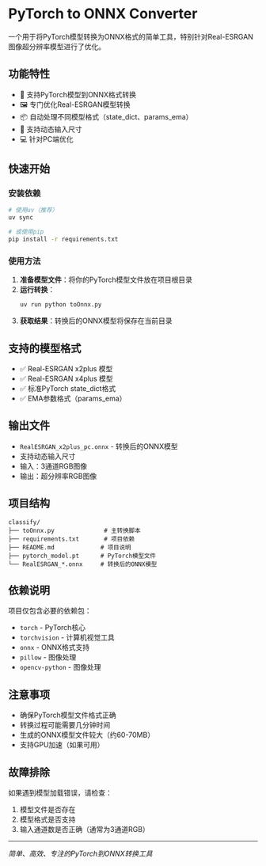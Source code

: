 # PyTorch to ONNX Converter

一个用于将PyTorch模型转换为ONNX格式的简单工具，特别针对Real-ESRGAN图像超分辨率模型进行了优化。

## 功能特性

- 🔄 支持PyTorch模型到ONNX格式转换
- 🖼️ 专门优化Real-ESRGAN模型转换
- 📦 自动处理不同模型格式（state_dict、params_ema）
- 🎯 支持动态输入尺寸
- 💻 针对PC端优化

## 快速开始

### 安装依赖

```bash
# 使用uv（推荐）
uv sync

# 或使用pip
pip install -r requirements.txt
```

### 使用方法

1. **准备模型文件**：将你的PyTorch模型文件放在项目根目录
2. **运行转换**：
   ```bash
   uv run python toOnnx.py
   ```
3. **获取结果**：转换后的ONNX模型将保存在当前目录

## 支持的模型格式

- ✅ Real-ESRGAN x2plus 模型
- ✅ Real-ESRGAN x4plus 模型
- ✅ 标准PyTorch state_dict格式
- ✅ EMA参数格式（params_ema）

## 输出文件

- `RealESRGAN_x2plus_pc.onnx` - 转换后的ONNX模型
- 支持动态输入尺寸
- 输入：3通道RGB图像
- 输出：超分辨率RGB图像

## 项目结构

```
classify/
├── toOnnx.py              # 主转换脚本
├── requirements.txt       # 项目依赖
├── README.md             # 项目说明
├── pytorch_model.pt      # PyTorch模型文件
└── RealESRGAN_*.onnx     # 转换后的ONNX模型
```

## 依赖说明

项目仅包含必要的依赖包：
- `torch` - PyTorch核心
- `torchvision` - 计算机视觉工具
- `onnx` - ONNX格式支持
- `pillow` - 图像处理
- `opencv-python` - 图像处理

## 注意事项

- 确保PyTorch模型文件格式正确
- 转换过程可能需要几分钟时间
- 生成的ONNX模型文件较大（约60-70MB）
- 支持GPU加速（如果可用）

## 故障排除

如果遇到模型加载错误，请检查：
1. 模型文件是否存在
2. 模型格式是否支持
3. 输入通道数是否正确（通常为3通道RGB）

---

*简单、高效、专注的PyTorch到ONNX转换工具*
